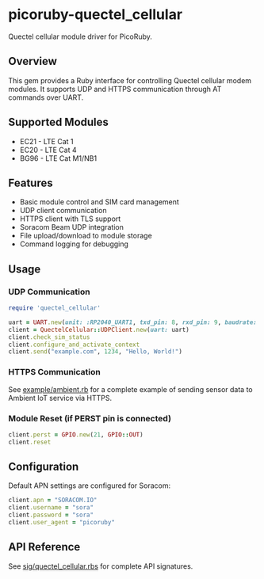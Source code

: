 # picoruby-quectel_cellular

Quectel cellular module driver for PicoRuby.

## Overview

This gem provides a Ruby interface for controlling Quectel cellular modem modules.
It supports UDP and HTTPS communication through AT commands over UART.

## Supported Modules

- EC21 - LTE Cat 1
- EC20 - LTE Cat 4
- BG96 - LTE Cat M1/NB1

## Features

- Basic module control and SIM card management
- UDP client communication
- HTTPS client with TLS support
- Soracom Beam UDP integration
- File upload/download to module storage
- Command logging for debugging

## Usage

### UDP Communication

```ruby
require 'quectel_cellular'

uart = UART.new(unit: :RP2040_UART1, txd_pin: 8, rxd_pin: 9, baudrate: 115200)
client = QuectelCellular::UDPClient.new(uart: uart)
client.check_sim_status
client.configure_and_activate_context
client.send("example.com", 1234, "Hello, World!")
```

### HTTPS Communication

See [example/ambient.rb](example/ambient.rb) for a complete example of sending sensor data to Ambient IoT service via HTTPS.

### Module Reset (if PERST pin is connected)

```ruby
client.perst = GPIO.new(21, GPIO::OUT)
client.reset
```

## Configuration

Default APN settings are configured for Soracom:

```ruby
client.apn = "SORACOM.IO"
client.username = "sora"
client.password = "sora"
client.user_agent = "picoruby"
```

## API Reference

See [sig/quectel_cellular.rbs](sig/quectel_cellular.rbs) for complete API signatures.
